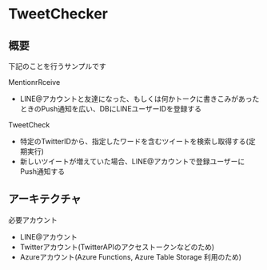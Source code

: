 # TweetChecker
## 概要

下記のことを行うサンプルです

MentionrRceive
- LINE@アカウントと友達になった、もしくは何かトークに書きこみがあったときのPush通知を広い、DBにLINEユーザーIDを登録する

TweetCheck
- 特定のTwitterIDから、指定したワードを含むツイートを検索し取得する(定期実行)
- 新しいツイートが増えていた場合、LINE@アカウントで登録ユーザーにPush通知する

## アーキテクチャ

必要アカウント
- LINE@アカウント
- Twitterアカウント(TwitterAPIのアクセストークンなどのため)
- Azureアカウント(Azure Functions, Azure Table Storage 利用のため)

